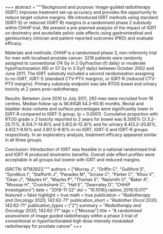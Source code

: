 +++
abstract = """Background and purpose: Image-guided radiotherapy (IGRT) improves treatment set-up accuracy and provides the opportunity to reduce target volume margins. We introduced IGRT methods using standard (IGRT-S) or reduced (IGRT-R) margins in a randomised phase 2 substudy within CHHiP trial. We present a pre-planned analysis of the impact of IGRT on dosimetry and acute/late pelvic side effects using gastrointestinal and genitourinary clinician and patient-reported outcomes (PRO) and evaluate efficacy.

Materials and methods: CHHiP is a randomised phase 3, non-inferiority trial for men with localised prostate cancer. 3216 patients were randomly assigned to conventional (74 Gy in 2 Gy/fraction (f) daily) or moderate hypofractionation (60 or 57 Gy in 3 Gy/f daily) between October 2002 and June 2011. The IGRT substudy included a second randomisation assigning to no-IGRT, IGRT-S (standard CTV-PTV margins), or IGRT-R (reduced CTV-PTV margins). Primary substudy endpoint was late RTOG bowel and urinary toxicity at 2 years post-radiotherapy.

Results: Between June 2010 to July 2011, 293 men were recruited from 16 centres. Median follow-up is 56.9(IQR 54.3–60.9) months. Rectal and bladder dose-volume and surface percentages were significantly lower in IGRT-R compared to IGRT-S group; (p < 0.0001). Cumulative proportion with RTOG grade ≥ 2 toxicity reported to 2 years for bowel was 8.3(95% CI 3.2–20.7)%, 8.3(4.7–14.6)% and 5.8(2.6–12.4)% and for urinary 8.4(3.2–20.8)%, 4.6(2.1–9.9)% and 3.9(1.5–9.9)% in no IGRT, IGRT-S and IGRT-R groups respectively. In an exploratory analysis, treatment efficacy appeared similar in all three groups.

Conclusion: Introduction of IGRT was feasible in a national randomised trial and IGRT-R produced dosimetric benefits. Overall side effect profiles were acceptable in all groups but lowest with IGRT and reduced margins.

ISRCTN: 97182923."""
authors = ["Murray J", "Griffin C", "Gulliford S", "Syndikus I", "Staffurth J", "Panades M", "Scrase C", "Parker C", "Khoo V", "Dean J", "Mayles H", "Mayles P", "Thomas S", "Naismith O", "Baker A", "Mossop H", "Cruickshank C", "Hall E", "Dearnaley D", "CHHiP Investigators"]
date = "2019-11-22"
doi = "10.1016/j.radonc.2019.10.017"
featured = false
highlight = true
math = true
publication = "*Radiotherapy and Oncology* 2020; 142:62-71"
publication_short = "*Radiother Oncol* 2020; 142:62-71"
publication_types = ["2"]
summary = "*Radiotherapy and Oncology* 2020; 142:62-71"
tags = ["Mossop"]
title = "A randomised assessment of image guided radiotherapy within a phase 3 trial of conventional or hypofractionated high dose intensity modulated radiotherapy for prostate cancer"
+++
